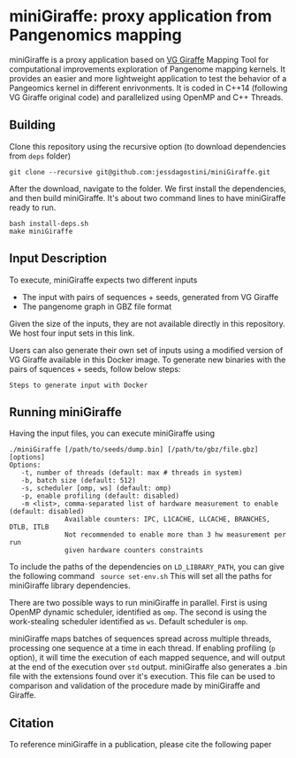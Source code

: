 # miniGiraffe: proxy application from Pangenomics mapping
miniGiraffe is a proxy application based on [VG Giraffe](https://github.com/vgteam/vg) Mapping Tool for computational improvements exploration of Pangenome mapping kernels. It provides an easier and more lightweight application to test the behavior of a Pangeomics kernel in different enrivonments. It is coded in C++14 (following VG Giraffe original code) and parallelized using OpenMP and C++ Threads.


Building
------------------------------------------
Clone this repository using the recursive option (to download dependencies from `deps` folder)

```git clone --recursive git@github.com:jessdagostini/miniGiraffe.git```

After the download, navigate to the folder. We first install the dependencies, and then build miniGiraffe. It's about two command lines to have miniGiraffe ready to run.

```
bash install-deps.sh
make miniGiraffe
```

Input Description
------------------------------------------
To execute, miniGiraffe expects two different inputs
- The input with pairs of sequences + seeds, generated from VG Giraffe
- The pangenome graph in GBZ file format

Given the size of the inputs, they are not available directly in this repository.
We host four input sets in this link.

Users can also generate their own set of inputs using a modified version of VG Giraffe available in this Docker image. To generate new binaries with the pairs of squences + seeds, follow below steps:

```
Steps to generate input with Docker
```

Running miniGiraffe
------------------------------------------
Having the input files, you can execute miniGiraffe using

```
./miniGiraffe [/path/to/seeds/dump.bin] [/path/to/gbz/file.gbz] [options]
Options: 
   -t, number of threads (default: max # threads in system)
   -b, batch size (default: 512)
   -s, scheduler [omp, ws] (default: omp)
   -p, enable profiling (default: disabled)
   -m <list>, comma-separated list of hardware measurement to enable (default: disabled)
              Available counters: IPC, L1CACHE, LLCACHE, BRANCHES, DTLB, ITLB
              Not recommended to enable more than 3 hw measurement per run
              given hardware counters constraints
```

To include the paths of the dependencies on `LD_LIBRARY_PATH`, you can give the following command
``` source set-env.sh```
This will set all the paths for miniGiraffe library dependencies.

There are two possible ways to run miniGiraffe in parallel. First is using OpenMP dynamic scheduler, identified as `omp`. The second is using the work-stealing scheduler identified as `ws`. Default scheduler is `omp`.

miniGiraffe maps batches of sequences spread across multiple threads, processing one sequence at a time in each thread. If enabling profiling (`p` option), it will time the execution of each mapped sequence, and will output at the end of the execution over `std` output. miniGiraffe also generates a .bin file with the extensions found over it's execution. This file can be used to comparison and validation of the procedure made by miniGiraffe and Giraffe.


Citation
------------------------------------------
To reference miniGiraffe in a publication, please cite the following paper